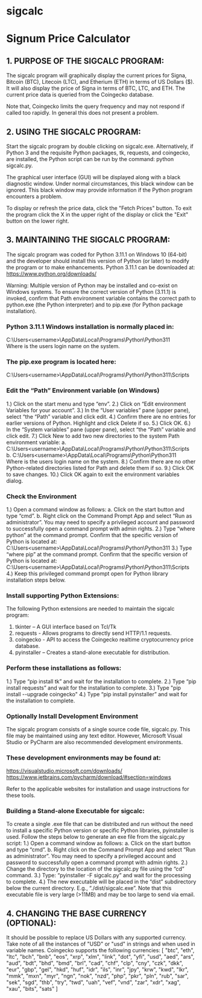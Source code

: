 # sigcalc
# Signum Price Calculator

## 1. PURPOSE OF THE SIGCALC PROGRAM:
The sigcalc program will graphically display the current prices for Signa, 
Bitcoin (BTC), Litecoin (LTC), and Etherium (ETH) in terms of US Dollars ($).  
It will also display the price of Signa in terms of BTC, LTC, and ETH.  The current 
price data is queried from the Coingecko database.  

Note that, Coingecko limits the query frequency and may not respond if called too
rapidly.  In general this does not present a problem.  

## 2. USING THE SIGCALC PROGRAM:
Start the sigcalc program by double clicking on sigcalc.exe.
Alternatively, if Python 3 and the requisite Python packages, tk, requests, and 
coingecko, are installed, the Python script can be run by the command: 
python sigcalc.py.

The graphical user interface (GUI) will be displayed along with a black diagnostic 
window. Under normal circumstances, this black window can be ignored. This black 
window may provide information if the Python program encounters a problem.

To display or refresh the price data, click the "Fetch Prices" button.  To exit the 
program click the X in the upper right of the display or click the "Exit" button on 
the lower right.

## 3. MAINTAINING THE SIGCALC PROGRAM:
The sigcalc program was coded for Python 3.11.1 on Windows 10 (64-bit) and the 
developer should install this version of Python (or later) to modify the program 
or to make enhancements.  Python 3.11.1 can be downloaded at: 
https://www.python.org/downloads/

Warning: Multiple version of Python may be installed and co-exist on Windows systems. 
To ensure the correct version of Python (3.11.1) is invoked, confirm that Path 
environment variable contains the correct path to python.exe (the Python interpreter) 
and to pip.exe (for Python package installation).

### Python 3.11.1 Windows installation is normally placed in:
C:\Users\<username>\AppData\Local\Programs\Python\Python311\
Where <username> is the users login name on the system.

### The pip.exe program is located here:
C:\Users\<username>\AppData\Local\Programs\Python\Python311\Scripts

### Edit the “Path” Environment variable (on Windows)
1.) Click on the start menu and type “env”.
2.) Click on “Edit environment Variables for your account”.
3.) In the “User variables” pane (upper pane), select “the “Path” variable and click edit.
4.) Confirm there are no entries for earlier versions of Python. Highlight and click Delete 
    if so.
5.) Click OK.
6.) In the “System variables” pane (upper pane), select “the “Path” variable and click edit.
7.) Click New to add two new directories to the system Path environment variable:
  a. C:\Users\<username>\AppData\Local\Programs\Python\Python311\Scripts\
  b. C:\Users\<username>\AppData\Local\Programs\Python\Python311\
     Where <username> is the users login name on the system.
8.) Confirm there are no other Python-related directories listed for Path and delete them 
    if so.
9.) Click OK to save changes.
10.) Click OK again to exit the environment variables dialog.

### Check the Environment
1.) Open a command window as follows:
  a. Click on the start button and type “cmd”.
  b. Right click on the Command Prompt App and select “Run as administrator”. 
     You may need to specify a privileged account and password to successfully open a 
     command prompt with admin rights.
2.) Type “where python” at the command prompt.  Confirm that the specific version of 
    Python is located at: C:\Users\<username>\AppData\Local\Programs\Python\Python311
3.) Type “where pip” at the command prompt. Confirm that the specific version of Python 
    is located at: C:\Users\<username>\AppData\Local\Programs\Python\Python311\Scripts\
4.) Keep this privileged command prompt open for Python library installation steps below.

### Install supporting Python Extensions:
The following Python extensions are needed to maintain the sigcalc program:
1. tkinter – A GUI interface based on Tcl/Tk
2. requests - Allows programs to directly send HTTP/1.1 requests.
3. coingecko - API to access the Coingecko realtime cryptocurrency price database.
4. pyinstaller – Creates a stand-alone executable for distribution.

### Perform these installations as follows:
1.) Type “pip install tk” and wait for the installation to complete.
2.) Type “pip install requests” and wait for the installation to complete.
3.) Type "pip install --upgrade coingecko"
4.) Type “pip install pyinstaller” and wait for the installation to complete.

### Optionally Install Development Environment
The sigcalc program consists of a single source code file, sigcalc.py. This file may 
be maintained using any text editor.  However, Microsoft Visual Studio or PyCharm are 
also recommended development environments.

### These development environments may be found at:
https://visualstudio.microsoft.com/downloads/
https://www.jetbrains.com/pycharm/download/#section=windows

Refer to the applicable websites for installation and usage instructions for these tools.

### Building a Stand-alone Executable for sigcalc:
To create a single .exe file that can be distributed and run without the need to install 
a specific Python version or specific Python libraries, pyinstaller is used. Follow the 
steps below to generate an exe file from the sigcalc.py script:
1.) Open a command window as follows:
  a. Click on the start button and type “cmd”.
  b. Right click on the Command Prompt App and select “Run as administrator”. You may 
  need to specify a privileged account and password to successfully open a command 
  prompt with admin rights.
2.) Change the directory to the location of the sigcalc.py file using the “cd” command.
3.) Type: “pyinstaller -F sigcalc.py” and wait for the processing to complete.
4.) The new executable will be placed in the “dist” subdirectory below the current 
    directory. E.g., “./dist/sigcalc.exe”.
Note that this executable file is very large (>11MB) and may be too large to send via email.

## 4. CHANGING THE BASE CURRENCY (OPTIONAL):
It should be possible to replace US Dollars with any supported currency.  Take note of 
all the instances of "USD" or "usd" in strings and when used in variable names.  Coingecko
supports the following currencies:
[
  "btc",
  "eth",
  "ltc",
  "bch",
  "bnb",
  "eos",
  "xrp",
  "xlm",
  "link",
  "dot",
  "yfi",
  "usd",
  "aed",
  "ars",
  "aud",
  "bdt",
  "bhd",
  "bmd",
  "brl",
  "cad",
  "chf",
  "clp",
  "cny",
  "czk",
  "dkk",
  "eur",
  "gbp",
  "gel",
  "hkd",
  "huf",
  "idr",
  "ils",
  "inr",
  "jpy",
  "krw",
  "kwd",
  "lkr",
  "mmk",
  "mxn",
  "myr",
  "ngn",
  "nok",
  "nzd",
  "php",
  "pkr",
  "pln",
  "rub",
  "sar",
  "sek",
  "sgd",
  "thb",
  "try",
  "twd",
  "uah",
  "vef",
  "vnd",
  "zar",
  "xdr",
  "xag",
  "xau",
  "bits",
  "sats"
]
